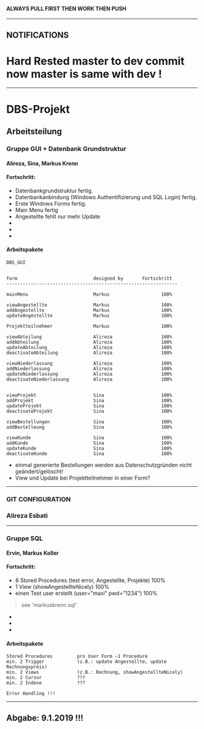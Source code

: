 #### ALWAYS PULL FIRST THEN WORK THEN PUSH
---
## NOTIFICATIONS

# Hard Rested master to dev commit now master is same with dev !


---
# DBS-Projekt

## Arbeitsteilung

### Gruppe GUI + Datenbank Grundstruktur

#### Alireza, Sina, Markus Krenn

#### Fortschritt:
* Datenbankgrundstruktur fertig.
* Datenbankanbindung (Windows Authentifizierung und SQL Login) fertig.
* Erste Windows Forms fertig.
* Main Menu fertig
* Angestellte fehlt nur mehr Update
* 
* 
* 

#### Arbeitspakete
```
DBS_GUI


form                            designed by       Fortschritt
---------------------------------------------------------------

mainMenu                        Markus                   100%

viewAngestellte                 Markus                   100%
addAngestellte                  Markus                   100%
updateAngestellte               Markus                   100%

Projektteilnehmer               Markus                   100%

viewAbteilung                   Alireza                  100%
addAbteilung                    Alireza                  100%
updateAbteilung                 Alireza                  100%
deactivateAbteilung             Alireza                  100%

viewNiederlassung               Alireza                  100%
addNiederlassung                Alireza                  100%
updateNiederlassung             Alireza                  100%
deactivateNiederlassung         Alireza                  100%


viewProjekt                     Sina                     100%
addProjekt                      Sina                     100%
updateProjekt                   Sina                     100%
deactivateProjekt               Sina                     100%

viewBestellungen                Sina                     100%
addBestelleung                  Sina                     100%

viewKunde                       Sina                     100%
addKunde                        Sina                     100%
updateKunde                     Sina                     100%
deactivateKunde                 Sina                     100%
```

* einmal generierte Bestellungen werden aus Datenschutzgründen nicht geändert/gelöscht!
* View und Update bei Projektteilnehmer in einer Form?
---

### GIT CONFIGURATION

### Alireza Esbati

---

### Gruppe SQL

#### Ervin, Markus Koller

#### Fortschritt:
* 8 Stored Procedures (test error, Angestellte, Projekte)   100%
* 1 View (showAngestellteNicely)                            100%
* einen Test user erstellt (user="maxi" pwd="1234")         100%

> see 'markuskrenn.sql'

* 
* 
* 


#### Arbeitspakete
```
Stored Procedures         pro User Form ~1 Procedure
min. 2 Trigger            (z.B.: update Angestellte, update Rechnungspreis)
min. 2 Views              (z.B.: Rechnung, showAngestellteNicely)
min. 2 Cursor             ???
min. 2 Indexe             ???

Error Handling !!!
```

---

## Abgabe: 9.1.2019 !!!
